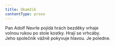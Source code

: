 ```yaml
---
title: Okamžik
contentType: prose
---
```


Pan Adolf Nevrle pojídá hrách bezděky vrhaje  
volnou rukou po stole kostky. Hrají se vrhcáby.  
Jeho společník vážně pokyvuje hlavou. Je poledne.
